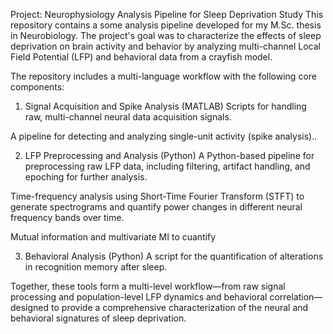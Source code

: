 Project: Neurophysiology Analysis Pipeline for Sleep Deprivation Study
This repository contains a some analysis pipeline developed for my M.Sc. thesis in Neurobiology. The project's goal was to characterize the effects of sleep deprivation on brain activity and behavior by analyzing multi-channel Local Field Potential (LFP) and behavioral data from a crayfish model.

The repository includes a multi-language workflow with the following core components:

1. Signal Acquisition and Spike Analysis (MATLAB)
Scripts for handling raw, multi-channel neural data acquisition signals.

A pipeline for detecting and analyzing single-unit activity (spike analysis)..

2. LFP Preprocessing and Analysis (Python)
A Python-based pipeline for preprocessing raw LFP data, including filtering, artifact handling, and epoching for further analysis.

Time-frequency analysis using Short-Time Fourier Transform (STFT) to generate spectrograms and quantify power changes in different neural frequency bands over time.

Mutual information and multivariate MI to cuantify 

3. Behavioral Analysis (Python)
A script for the quantification of alterations in recognition memory after sleep.

Together, these tools form a multi-level workflow—from raw signal processing and population-level LFP dynamics and behavioral correlation—designed to provide a comprehensive characterization of the neural and behavioral signatures of sleep deprivation.
